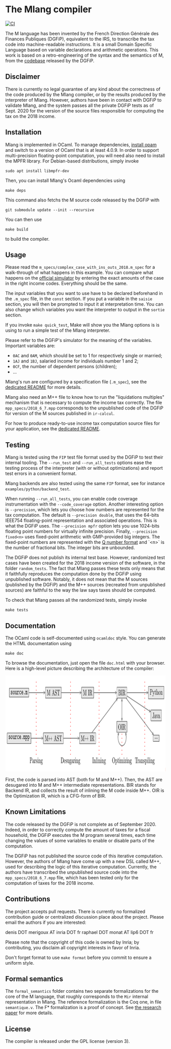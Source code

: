 # The Mlang compiler

[![CI](https://gitlab.inria.fr/verifisc/mlang/badges/master/pipeline.svg)](https://gitlab.inria.fr/verifisc/mlang/-/commits/master)

The M language has been invented by the French Direction Générale des Finances
Publiques (DGFiP), equivalent to the IRS, to transcribe the tax code into machine-readable
instructions. It is a small Domain Specific Language based on variable
declarations and arithmetic operations. This work is based on a retro-engineering
of the syntax and the semantics of M, from the [codebase](https://framagit.org/dgfip/ir-calcul)
released by the DGFiP.

## Disclaimer

There is currently no legal guarantee of any kind about the correctness of the code
produced by the Mlang compiler, or by the results produced by the interpreter of
Mlang. However, authors have been in contact with DGFiP to validate Mlang, and
the system passes all the private DGFiP tests as of Sept. 2020 for the version
of the source files responsible for computing the tax on the 2018 income.

## Installation

Mlang is implemented in OCaml. To manage dependencies,
[install opam](https://opam.ocaml.org/doc/Install.html) and switch to a version
of OCaml that is at least 4.0.9. In order to support multi-precision floating-point
computation, you will need also need to install the MPFR library. For Debian-based
distributions, simply invoke

    sudo apt install libmpfr-dev

Then, you can install Mlang's Ocaml dependencies using

    make deps

This command also fetchs the M source code released by the DGFiP with

    git submodule update --init --recursive

You can then use 
    
    make build
    
to build the compiler.

## Usage

Please read the `m_specs/complex_case_with_ins_outs_2018.m_spec` for a walk-through
of what happens in this example. You can compare what happens on the 
[official simulator](https://www3.impots.gouv.fr/simulateur/calcul_impot/2019/simplifie/index.htm)
by entering the exact amounts of the case in the right income codes. Everything should be the same.

The input variables that you want to use have to be declared beforehand in the `.m_spec`
file, in the `const` section. If you put a variable in the `saisie` section, you will then be
prompted to input it at interpretation time. You can also change which variables you want the
interpreter to output in the `sortie` section.

If you invoke `make quick_test`, Make will show you the Mlang options is is
using to run a simple test of the Mlang interpreter.

Please refer to the DGFiP's simulator for the meaning of the variables. Important variables are:

* `0AC` and `0AM`, which should be set to 1 for respectively single or married;
* `1AJ` and `1BJ`, salaried income for individuals number 1 and 2;
* `0CF`, the number of dependent persons (children);
* ...

Mlang's run are configured by a specification file (`.m_spec`), see the
[dedicated README](m_specs/README.md) for more details.

Mlang also need an M++ file to know how to run the "liquidations multiples"
mechanism that is necessary to compute the income tax correctly. The file 
`mpp_specs/2018_6_7.mpp` corresponds to the unpublished code of the DGFiP
for version of the M sources published in `ir-calcul`.

For how to produce ready-to-use income tax computation
source files for your application, see the
[dedicated README](examples/README.md).


## Testing

Mlang is tested using the `FIP` test file format used by the DGFiP to test
their internal tooling. The `--run_test` and `--run_all_tests` options ease
the testing process of the interpreter (with or without optimizations) and
report test errors in a convenient format.

Mlang backends are also tested using the same `FIP` format, see for instance
`examples/python/backend_test`.

When running `--run_all_tests`, you can enable code coverage instrumentation 
with the `--code_coverage` option. Another interesting option is `--precision`,
which lets you choose how numbers are represented for the tax computation. 
The default is `--precision double`, that uses the 64-bits IEEE754 floating-point 
representation and associated operations. This is what the DGFiP uses. The 
`--precision mpfr` option lets you use 1024-bits floating point numbers for 
virtually infinite precision. Finally, `--precision fixed<n>` uses 
fixed-point arithmetic with GMP-provided big integers. The fixed-point numbers 
are represented with the [Q number format](https://en.wikipedia.org/wiki/Q_(number_format))
and `<n>` is the number of fractional bits. The integer bits are unbounded. 

The DGFiP does not publish its internal test base. However, randomized test 
cases have been created for the 2018 income version of the software, in the 
folder `random_tests`. The fact that Mlang passes these tests only means that 
it faithfully reproduces the computation done by the DGFiP using unpublished 
software. Notably, it does not mean that the M sources (published by the 
DGFiP) and the M++ sources (recreated from unpublished sources) are faithful to
the way the law says taxes should be computed.

To check that Mlang passes all the randomized tests, simply invoke 

    make tests

## Documentation

The OCaml code is self-documented using `ocamldoc` style. You can generate the HTML
documentation using

    make doc

To browse the documentation, just open the file `doc.html` with your browser. Here
is a high-level picture describing the architecture of the compiler:

<center>
<img src="doc/architecture.png" alt="Architecture" height="300"/>
</center>

First, the code is parsed into AST (both for M and M++). Then, the AST are
desugared into M and M++ intermediate representations. BIR stands for Backend
IR, and collects the result of inlining the M code inside M++. OIR is the
Optimization IR, which is a CFG-form of BIR.

## Known Limitations

The code released by the DGFiP is not complete as of September 2020. Indeed,
in order to correctly compute the amount of taxes for a fiscal household, the DGFiP
executes the M program several times, each time changing the values of some variables
to enable or disable parts of the computation.

The DGFiP has not published the source code of this iterative computation. However,
the authors of Mlang have come up with a new DSL called M++, used for describing
the logic of this iterative computation. Currently, the authors have transcribed
the unpublished source code into the `mpp_specs/2018_6_7.mpp` file, which has been tested only
for the computation of taxes for the 2018 income.

## Contributions

The project accepts pull requests. There is currently no formalized contribution
guide or centralized discussion place about the project. Please email the authors
if you are interested:

  denis DOT merigoux AT inria DOT fr
  raphael DOT monat AT lip6 DOT fr

Please note that the copyright of this code is owned by Inria; by contributing,
you disclaim all copyright interests in favor of Inria.

Don't forget format to use `make format` before you commit to ensure a uniform style.

## Formal semantics

The `formal_semantics` folder contains two separate formalizations for the core of the
M language, that roughly corresponds to the `Mir` internal representation in Mlang.
The reference formalization is the Coq one, in file `semantique.v`. The F* formalization
is a proof of concept. See [the research paper](https://hal.inria.fr/hal-02320347) for
more details.

## License

The compiler is released under the GPL license (version 3).
